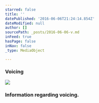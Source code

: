 ```yaml
---
starred: false
title: ''
datePublished: '2016-06-06T21:24:14.854Z'
dateModified: null
author: []
sourcePath: _posts/2016-06-06-v.md
inFeed: true
hasPage: false
inNav: false
_type: MediaObject

---
```

### Voicing
![](https://the-grid-user-content.s3-us-west-2.amazonaws.com/396fb644-41e1-4b21-b1f5-e63f1e1c8f62.jpg)

### Information regarding voicing.